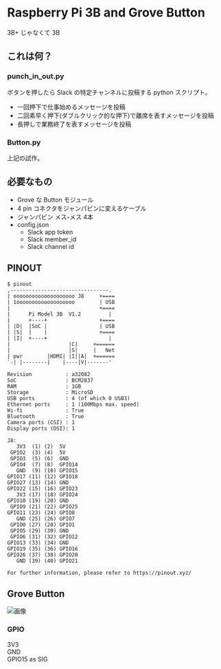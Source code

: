 # Raspberry Pi 3B and Grove Button
3B+ じゃなくて 3B

## これは何？
### punch_in_out.py
ボタンを押したら Slack の特定チャンネルに投稿する python スクリプト。

- 一回押下で仕事始めるメッセージを投稿
- 二回素早く押下(ダブルクリック的な押下)で離席を表すメッセージを投稿
- 長押しで業務終了を表すメッセージを投稿

### Button.py
上記の試作。

## 必要なもの
* Grove な Button モジュール
* 4 pin コネクタをジャンパピンに変えるケーブル
* ジャンパピン メス-メス 4本
* config.json
  * Slack app token
  * Slack member_id
  * Slack channel id

## PINOUT
```shell
$ pinout
,--------------------------------.
| oooooooooooooooooooo J8     +====
| 1ooooooooooooooooooo        | USB
|                             +====
|      Pi Model 3B  V1.2         |
|      +----+                 +====
| |D|  |SoC |                 | USB
| |S|  |    |                 +====
| |I|  +----+                    |
|                   |C|     +======
|                   |S|     |   Net
| pwr        |HDMI| |I||A|  +======
`-| |--------|    |----|V|-------'

Revision           : a32082
SoC                : BCM2837
RAM                : 1GB
Storage            : MicroSD
USB ports          : 4 (of which 0 USB3)
Ethernet ports     : 1 (100Mbps max. speed)
Wi-fi              : True
Bluetooth          : True
Camera ports (CSI) : 1
Display ports (DSI): 1

J8:
   3V3  (1) (2)  5V
 GPIO2  (3) (4)  5V
 GPIO3  (5) (6)  GND
 GPIO4  (7) (8)  GPIO14
   GND  (9) (10) GPIO15
GPIO17 (11) (12) GPIO18
GPIO27 (13) (14) GND
GPIO22 (15) (16) GPIO23
   3V3 (17) (18) GPIO24
GPIO10 (19) (20) GND
 GPIO9 (21) (22) GPIO25
GPIO11 (23) (24) GPIO8
   GND (25) (26) GPIO7
 GPIO0 (27) (28) GPIO1
 GPIO5 (29) (30) GND
 GPIO6 (31) (32) GPIO12
GPIO13 (33) (34) GND
GPIO19 (35) (36) GPIO16
GPIO26 (37) (38) GPIO20
   GND (39) (40) GPIO21

For further information, please refer to https://pinout.xyz/
```

## Grove Button
![画像](https://cdn.shopify.com/s/files/1/0514/0719/2262/products/3f75a3fb-2ef5-4761-a5ca-6ca068af190a_e95a2aa2-4da8-4b78-96c3-0c95ca2c5ac4_500x500.jpg?v=1675274666)

### GPIO
3V3<br>
GND<br>
GPIO15 as SIG<br>
